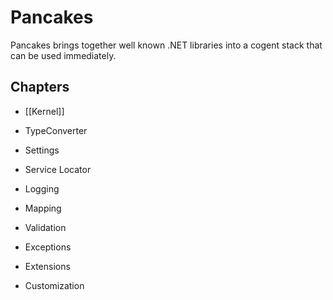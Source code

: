 # Pancakes

Pancakes brings together well known .NET libraries into a cogent stack that can be used immediately. 

## Chapters

* [[Kernel]]

* TypeConverter

* Settings

* Service Locator

* Logging

* Mapping

* Validation

* Exceptions

* Extensions

* Customization
